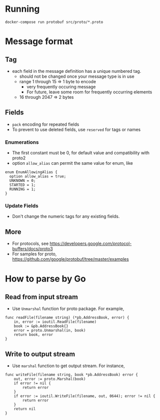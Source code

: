 # Running
`docker-compose run protobuf src/proto/*.proto`

# Message format
## Tag
- each field in the message definition has a unique numbered tag.
  - should not be changed once your message type is in use
  - range 1 through 15 => 1 byte to encode
    - very frequently occuring message
    - For future, leave some room for frequently occurring elements
  - 16 through 2047 => 2 bytes

## Fields
- `pack` encoding for repeated fields
- To prevent to use deleted fields, use `reserved` for tags or names

### Enumerations
- The first constant must be 0, for default value and compatibility with proto2
- option `allow_alias` can permit the same value for enum, like
```
enum EnumAllowingAlias {
  option allow_alias = true;
  UNKNOWN = 0;
  STARTED = 1;
  RUNNING = 1;
}
```

### Update Fields
- Don't change the numeric tags for any existing fields.

## More
- For protocols, see https://developers.google.com/protocol-buffers/docs/proto3
- For samples for proto, https://github.com/google/protobuf/tree/master/examples

# How to parse by Go

## Read from input stream
  - Use `Unmarshal` function for proto package. For example,
```
func readFile(filename string) (*pb.AddressBook, error) {
	in, error := ioutil.ReadFile(filename)
	book := &pb.AddressBook{}
	error = proto.Unmarshal(in, book)
	return book, error
}
```

## Write to output stream
  - Use `marshal` function to get output stream. For instance,
```
func writeFile(filename string, book *pb.AddressBook) error {
	out, error := proto.Marshal(book)
	if error != nil {
		return error
	}
	if error := ioutil.WriteFile(filename, out, 0644); error != nil {
		return error
	}
	return nil
}
```
